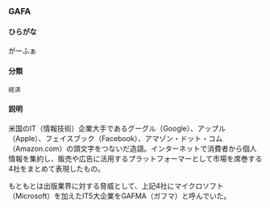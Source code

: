 <div style="display:none;">

## [あ行](securities-terms?id=あ行)
## [か行](securities-terms?id=か行)
## [さ行](securities-terms?id=さ行)
## [た行](securities-terms?id=た行)
## [な行](securities-terms?id=な行)
## [は行](securities-terms?id=は行)
## [ま行](securities-terms?id=ま行)
## [や行](securities-terms?id=や行)
## [ら行](securities-terms?id=ら行)
## [わ行](securities-terms?id=わ行)
## [英数字・記号](securities-terms?id=英数字・記号)

</div>

### GAFA

#### ひらがな

がーふぁ

#### 分類

`経済`

#### 説明

米国のIT（情報技術）企業大手であるグーグル（Google）、アップル（Apple）、フェイスブック（Facebook）、アマゾン・ドット・コム（Amazon.com）の頭文字をつないだ造語。インターネットで消費者から個人情報を集約し、販売や広告に活用するプラットフォーマーとして市場を席巻する4社をまとめて表現したもの。
 
もともとは出版業界に対する脅威として、上記4社にマイクロソフト（Microsoft）を加えたIT5大企業をGAFMA（ガフマ）と呼んでいた。

